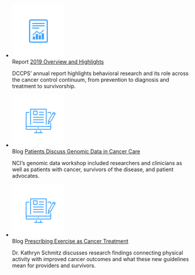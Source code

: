 <ul class="usa-collection">
  <li class="usa-collection__item">
    <div class="collection-icon">
      <img src="/assets/icons/report_icon-2x.png"/>
    </div>
    <div class="usa-collection__body">
      <span class="type">Report</span>
      <span class="usa-collection__heading">
        <a
          class="usa-link"
          href="https://trumpadministration.archives.performance.gov/presidents-winners-press-release/"
          >2019 Overview and Highlights</a
        >
      </span>
      <p class="usa-collection__description">
        DCCPS’ annual report highlights behavioral research and its role across the cancer control continuum, from prevention to diagnosis and treatment to survivorship.
      </p>
    </div>
  </li>
    <li class="usa-collection__item">
    <div class="collection-icon">
      <img src="/assets/icons/blog_icon-2x.png"/>
    </div>
    <div class="usa-collection__body">
      <span class="type">Blog</span>
      <span class="usa-collection__heading">
        <a
          class="usa-link"
          href="https://trumpadministration.archives.performance.gov/presidents-winners-press-release/"
          >Patients Discuss Genomic Data in Cancer Care</a
        >
      </span>
      <p class="usa-collection__description">
        NCI’s genomic data workshop included researchers and clinicians as well as patients with cancer, survivors of the disease, and patient advocates.
      </p>
    </div>
  </li>
  <li class="usa-collection__item">
    <div class="collection-icon">
      <img src="/assets/icons/blog_icon-2x.png"/>
    </div>
    <div class="usa-collection__body">
      <span class="type">Blog</span>
      <span class="usa-collection__heading">
        <a
          class="usa-link"
          href="https://trumpadministration.archives.performance.gov/presidents-winners-press-release/"
          >Prescribing Exercise as Cancer Treatment</a
        >
      </span>
      <p class="usa-collection__description">
        Dr. Kathryn Schmitz discusses research findings connecting physical activity with improved cancer outcomes and what these new guidelines mean for providers and survivors.
      </p>
    </div>
  </li>
</ul>